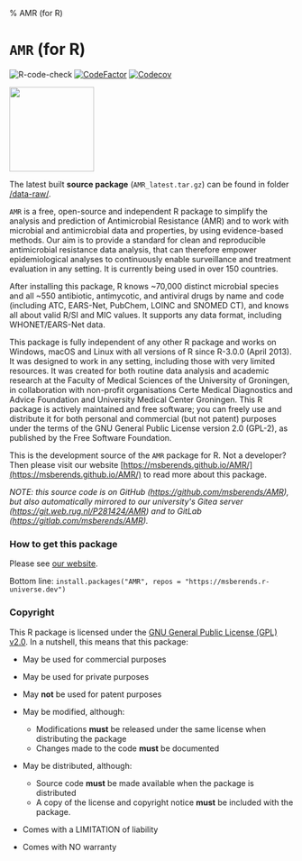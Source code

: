 % AMR (for R)

# `AMR` (for R)

![R-code-check](https://github.com/msberends/AMR/workflows/R-code-check/badge.svg?branch=master)
[![CodeFactor](https://www.codefactor.io/repository/github/msberends/amr/badge)](https://www.codefactor.io/repository/github/msberends/amr)
[![Codecov](https://codecov.io/gh/msberends/AMR/branch/master/graph/badge.svg)](https://codecov.io/gh/msberends/AMR?branch=master)

<img src="https://msberends.github.io/AMR/works_great_on.png" align="center" height="150px" />

The latest built **source package** (`AMR_latest.tar.gz`) can be found in folder [/data-raw/](https://github.com/msberends/AMR/tree/master/data-raw).

`AMR` is a free, open-source and independent R package to simplify the analysis and prediction of Antimicrobial Resistance (AMR) and to work with microbial and antimicrobial data and properties, by using evidence-based methods. Our aim is to provide a standard for clean and reproducible antimicrobial resistance data analysis, that can therefore empower epidemiological analyses to continuously enable surveillance and treatment evaluation in any setting. It is currently being used in over 150 countries.
 
After installing this package, R knows ~70,000 distinct microbial species and all ~550 antibiotic, antimycotic, and antiviral drugs by name and code (including ATC, EARS-Net, PubChem, LOINC and SNOMED CT), and knows all about valid R/SI and MIC values. It supports any data format, including WHONET/EARS-Net data.

This package is fully independent of any other R package and works on Windows, macOS and Linux with all versions of R since R-3.0.0 (April 2013). It was designed to work in any setting, including those with very limited resources. It was created for both routine data analysis and academic research at the Faculty of Medical Sciences of the University of Groningen, in collaboration with non-profit organisations Certe Medical Diagnostics and Advice Foundation and University Medical Center Groningen. This R package is actively maintained and free software; you can freely use and distribute it for both personal and commercial (but not patent) purposes under the terms of the GNU General Public License version 2.0 (GPL-2), as published by the Free Software Foundation.

This is the development source of the `AMR` package for R. Not a developer? Then please visit our website [https://msberends.github.io/AMR/](https://msberends.github.io/AMR/) to read more about this package.

*NOTE: this source code is on GitHub (https://github.com/msberends/AMR), but also automatically mirrored to our university's Gitea server (https://git.web.rug.nl/P281424/AMR) and to GitLab (https://gitlab.com/msberends/AMR).*

### How to get this package
Please see [our website](https://msberends.github.io/AMR/#get-this-package).

Bottom line: `install.packages("AMR", repos = "https://msberends.r-universe.dev")`

### Copyright

This R package is licensed under the [GNU General Public License (GPL) v2.0](https://github.com/msberends/AMR/blob/master/LICENSE). In a nutshell, this means that this package:

- May be used for commercial purposes

- May be used for private purposes

- May **not** be used for patent purposes

- May be modified, although:

  - Modifications **must** be released under the same license when distributing the package
  - Changes made to the code **must** be documented

- May be distributed, although:

  - Source code **must** be made available when the package is distributed
  - A copy of the license and copyright notice **must** be included with the package.

- Comes with a LIMITATION of liability

- Comes with NO warranty
